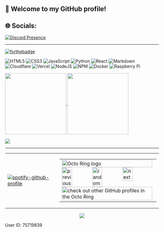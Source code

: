 ## 👀 Welcome to my GitHub profile!

<!-- [![Profile Visit Count](https://visitcount.itsvg.in/api?id=krunchiekrunch&label=Profile%20Views&pretty=false)](https://visitcount.itsvg.in) -->

## 🌐 Socials:
<!-- [![My Discord](https://discord-readme-badge.vercel.app/api?id=1166013268008120340)](https://discordapp.com/users/1166013268008120340) -->
[![Discord Presence](https://lanyard.cnrad.dev/api/1166013268008120340?showDisplayName=true&theme=dark)](https://discord.com/users/1166013268008120340)
***

<!-- [![Hack Club](https://raw.githubusercontent.com/krunchiekrunch/krunchiekrunch/refs/heads/main/hackclub-red.svg)](https://hackclub.com) [![Hack Club](https://raw.githubusercontent.com/krunchiekrunch/krunchiekrunch/refs/heads/main/hackclub-white.svg)](https://hackclub.com) -->
[![forthebadge](https://forthebadge.com/images/featured/featured-made-with-crayons.svg)](https://forthebadge.com)

![HTML5](https://img.shields.io/badge/html5-%23E34F26.svg?style=for-the-badge&logo=html5&logoColor=white) ![CSS3](https://img.shields.io/badge/css3-%231572B6.svg?style=for-the-badge&logo=css3&logoColor=white) ![JavaScript](https://img.shields.io/badge/javascript-%23323330.svg?style=for-the-badge&logo=javascript&logoColor=%23F7DF1E) ![Python](https://img.shields.io/badge/python-3670A0?style=for-the-badge&logo=python&logoColor=ffdd54) ![React](https://img.shields.io/badge/react-%2320232a.svg?style=for-the-badge&logo=react&logoColor=%2361DAFB) ![Markdown](https://img.shields.io/badge/markdown-%23000000.svg?style=for-the-badge&logo=markdown&logoColor=white) ![Cloudflare](https://img.shields.io/badge/Cloudflare-F38020?style=for-the-badge&logo=Cloudflare&logoColor=white) ![Vercel](https://img.shields.io/badge/vercel-%23000000.svg?style=for-the-badge&logo=vercel&logoColor=white) ![NodeJS](https://img.shields.io/badge/node.js-6DA55F?style=for-the-badge&logo=node.js&logoColor=white) ![NPM](https://img.shields.io/badge/NPM-%23000000.svg?style=for-the-badge&logo=npm&logoColor=white) ![Docker](https://img.shields.io/badge/docker-%230db7ed.svg?style=for-the-badge&logo=docker&logoColor=white) ![Raspberry Pi](https://img.shields.io/badge/-RaspberryPi-C51A4A?style=for-the-badge&logo=Raspberry-Pi)
<!--
[![HTML5](https://img.shields.io/badge/html5-%23E34F26.svg?style=for-the-badge&logo=html5&logoColor=white)](https://html.com)
![JavaScript](https://img.shields.io/badge/javascript-%23323330.svg?style=for-the-badge&logo=javascript&logoColor=%23F7DF1E)
![Python](https://img.shields.io/badge/python-3670A0?style=for-the-badge&logo=python&logoColor=ffdd54)
![React](https://img.shields.io/badge/react-%2320232a.svg?style=for-the-badge&logo=react&logoColor=%2361DAFB)

[![Visual Studio Code](https://custom-icon-badges.demolab.com/badge/Visual%20Studio%20Code-0078d7.svg?logo=vsc&logoColor=white)](#)
[![WebStorm](https://img.shields.io/badge/WebStorm-000?logo=webstorm&logoColor=fff)](#)
[![PyCharm](https://img.shields.io/badge/PyCharm-000?logo=pycharm&logoColor=fff)](#)

[![Vercel](https://img.shields.io/badge/Vercel-%23000000.svg?logo=vercel&logoColor=white)](#)
-->

<a href="https://github.com/anuraghazra/github-readme-stats">
  <img height=200 align="center" src="https://github-readme-stats.vercel.app/api?username=krunchiekrunch&theme=cobalt" />
</a>
<a href="https://github.com/anuraghazra/github-readme-stats">
  <img height=200 align="center" src="https://github-readme-stats.vercel.app/api/top-langs/?username=krunchiekrunch&theme=cobalt&layout=compact&size_weight=0.5&count_weight=0.5&hide=html" />
</a>

![](https://github-readme-streak-stats.herokuapp.com?user=krunchiekrunch&theme=vue-dark)<br/>

***
<!--
![GitHub Trophies](https://github-profile-trophy.vercel.app/?username=krunchiekrunch&theme=onedark&no-frame=false&no-bg=false&margin-w=4)

## 😆 Random Programming humour
![Jokes Card](https://readme-jokes.vercel.app/api?hideBorder&theme=cobalt&qColor=%23944bcc&aColor=%23bbdb51)

## ✍️ Random Dev Quote
![Dev Quote](https://quotes-github-readme.vercel.app/api?type=horizontal&theme=tokyonight)
-->
|   |   |
| ------- | --------- |
| [![spotify-github-profile](https://spotify-github-profile.kittinanx.com/api/view?uid=z9ijbu7b06cspshlalll571mh&cover_image=true&theme=default&show_offline=false&background_color=121212&interchange=false)](https://github.com/kittinan/spotify-github-profile) | <table><tbody><tr><td><a href="https://octo-ring.com/"><img src="https://octo-ring.com/static/img/widget/top.png" width="99%" alt="Octo Ring logo" align="top"></a><br><a href="https://octo-ring.com/p/krunchiekrunch/prev"><img src="https://octo-ring.com/static/img/widget/prev.png" width="33%" alt="previous" align="top" title="previous profile"></a><a href="https://octo-ring.com/p/krunchiekrunch/random"><img src="https://octo-ring.com/static/img/widget/random.png" width="33%" alt="random" align="top" title="random profile"></a><a href="https://octo-ring.com/p/krunchiekrunch/next"><img src="https://octo-ring.com/static/img/widget/next.png" width="33%" alt="next" align="top" title="next profile"></a><br><a href="https://octo-ring.com/"><img src="https://octo-ring.com/static/img/widget/bottom.png" width="99%" alt="check out other GitHub profiles in the Octo Ring" align="top"></a></td></tr></tbody></table> |

<p align="center">
<img src="https://raw.githubusercontent.com/krunchiekrunch/krunchiekrunch/refs/heads/main/radioactivepotato-snake.svg">
</p>

User ID: 75719839

